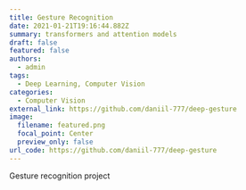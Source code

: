 ```yaml
---
title: Gesture Recognition
date: 2021-01-21T19:16:44.882Z
summary: transformers and attention models
draft: false
featured: false
authors:
  - admin
tags:
  - Deep Learning, Computer Vision
categories:
  - Computer Vision
external_link: https://github.com/daniil-777/deep-gesture
image:
  filename: featured.png
  focal_point: Center
  preview_only: false
url_code: https://github.com/daniil-777/deep-gesture
---
```

Gesture recognition project